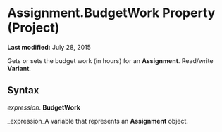 
# Assignment.BudgetWork Property (Project)

 **Last modified:** July 28, 2015

Gets or sets the budget work (in hours) for an  **Assignment**. Read/write  **Variant**.

## Syntax

 _expression_. **BudgetWork**

 _expression_A variable that represents an  **Assignment** object.

